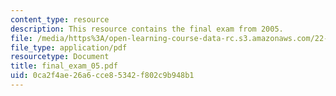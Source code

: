 ```yaml
---
content_type: resource
description: This resource contains the final exam from 2005.
file: /media/https%3A/open-learning-course-data-rc.s3.amazonaws.com/22-611j-introduction-to-plasma-physics-i-fall-2006/0ca2f4ae26a6cce85342f802c9b948b1_final_exam_05.pdf
file_type: application/pdf
resourcetype: Document
title: final_exam_05.pdf
uid: 0ca2f4ae-26a6-cce8-5342-f802c9b948b1
---
```

